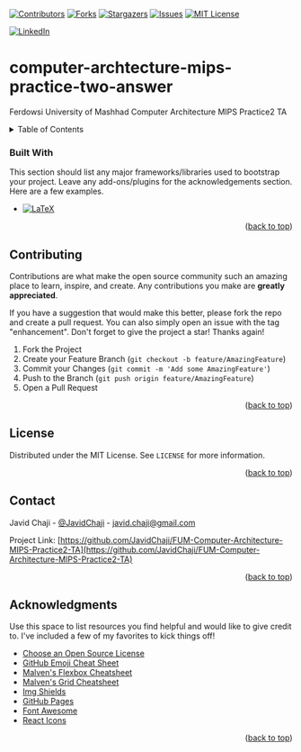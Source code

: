 <a name="readme-top"></a>


[![Contributors][contributors-shield]][contributors-url]
[![Forks][forks-shield]][forks-url]
[![Stargazers][stars-shield]][stars-url]
[![Issues][issues-shield]][issues-url]
[![MIT License][license-shield]][license-url]



[![LinkedIn][linkedin-shield]][javid-linkedin-url]


# computer-archtecture-mips-practice-two-answer

Ferdowsi University of Mashhad Computer Architecture MIPS Practice2 TA



<!-- TABLE OF CONTENTS -->
<details>
  <summary>Table of Contents</summary>
  <ol>
    <li>
      <a href="#about-the-project">About The Project</a>
      <ul>
        <li><a href="#built-with">Built With</a></li>
      </ul>
    </li>
    <li>
      <a href="#getting-started">Getting Started</a>
      <ul>
        <li><a href="#prerequisites">Prerequisites</a></li>
        <li><a href="#installation">Installation</a></li>
      </ul>
    </li>
    <li><a href="#usage">Usage</a></li>
    <li><a href="#roadmap">Roadmap</a></li>
    <li><a href="#contributing">Contributing</a></li>
    <li><a href="#license">License</a></li>
    <li><a href="#contact">Contact</a></li>
    <li><a href="#acknowledgments">Acknowledgments</a></li>
  </ol>
</details>




### Built With

This section should list any major frameworks/libraries used to bootstrap your project. Leave any add-ons/plugins for the acknowledgements section. Here are a few examples.

* [![LaTeX][LaTeX.org]][LaTeX-url]

<p align="right">(<a href="#readme-top">back to top</a>)</p>





<!-- CONTRIBUTING -->
## Contributing

Contributions are what make the open source community such an amazing place to learn, inspire, and create. Any contributions you make are **greatly appreciated**.

If you have a suggestion that would make this better, please fork the repo and create a pull request. You can also simply open an issue with the tag "enhancement".
Don't forget to give the project a star! Thanks again!

1. Fork the Project
2. Create your Feature Branch (`git checkout -b feature/AmazingFeature`)
3. Commit your Changes (`git commit -m 'Add some AmazingFeature'`)
4. Push to the Branch (`git push origin feature/AmazingFeature`)
5. Open a Pull Request

<p align="right">(<a href="#readme-top">back to top</a>)</p>





<!-- LICENSE -->
## License

Distributed under the MIT License. See `LICENSE` for more information.

<p align="right">(<a href="#readme-top">back to top</a>)</p>


<!-- CONTACT -->
## Contact

Javid Chaji - [@JavidChaji](https://twitter.com/JavidChaji) - javid.chaji@gmail.com

Project Link: [https://github.com/JavidChaji/FUM-Computer-Architecture-MIPS-Practice2-TA](https://github.com/JavidChaji/FUM-Computer-Architecture-MIPS-Practice2-TA)

<p align="right">(<a href="#readme-top">back to top</a>)</p>




<!-- ACKNOWLEDGMENTS -->
## Acknowledgments

Use this space to list resources you find helpful and would like to give credit to. I've included a few of my favorites to kick things off!

* [Choose an Open Source License](https://choosealicense.com)
* [GitHub Emoji Cheat Sheet](https://www.webpagefx.com/tools/emoji-cheat-sheet)
* [Malven's Flexbox Cheatsheet](https://flexbox.malven.co/)
* [Malven's Grid Cheatsheet](https://grid.malven.co/)
* [Img Shields](https://shields.io)
* [GitHub Pages](https://pages.github.com)
* [Font Awesome](https://fontawesome.com)
* [React Icons](https://react-icons.github.io/react-icons/search)

<p align="right">(<a href="#readme-top">back to top</a>)</p>






<!-- MARKDOWN LINKS & IMAGES -->
<!-- https://www.markdownguide.org/basic-syntax/#reference-style-links -->
<!-- https://ileriayo.github.io/markdown-badges/ -->

<!-- Contributors -->
[contributors-shield]: https://img.shields.io/github/contributors/javidchaji/FUM-Computer-Architecture-MIPS-Practice2-TA.svg?style=for-the-badge

[contributors-url]: https://github.com/javidchaji/FUM-Computer-Architecture-MIPS-Practice2-TA/graphs/contributors

<!-- Forks -->
[forks-shield]: https://img.shields.io/github/forks/javidchaji/FUM-Computer-Architecture-MIPS-Practice2-TA.svg?style=for-the-badge

[forks-url]: https://github.com/javidchaji/FUM-Computer-Architecture-MIPS-Practice2-TA/network/members


<!-- Stars -->
[stars-shield]: https://img.shields.io/github/stars/javidchaji/FUM-Computer-Architecture-MIPS-Practice2-TA.svg?style=for-the-badge

[stars-url]: https://github.com/javidchaji/FUM-Computer-Architecture-MIPS-Practice2-TA/stargazers


<!-- Issues -->
[issues-shield]: https://img.shields.io/github/issues/javidchaji/FUM-Computer-Architecture-MIPS-Practice2-TA.svg?style=for-the-badge

[issues-url]: https://github.com/javidchaji/FUM-Computer-Architecture-MIPS-Practice2-TA/issues


<!-- License -->
[license-shield]: https://img.shields.io/github/license/javidchaji/FUM-Computer-Architecture-MIPS-Practice2-TA.svg?style=for-the-badge

[license-url]: https://github.com/javidchaji/FUM-Computer-Architecture-MIPS-Practice2-TA/blob/master/LICENSE


<!-- Linkedin -->
[linkedin-shield]: https://img.shields.io/badge/linkedin-%230077B5.svg?style=for-the-badge&logo=linkedin&logoColor=white

[javid-linkedin-url]: https://linkedin.com/in/javidchaji



[LaTeX.org]: https://img.shields.io/badge/LaTeX-000000?style=for-the-badge&logo=LaTeX&logoColor=white
[LaTeX-url]: https://www.latex-project.org/
